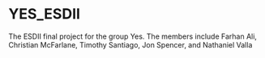 # YES_ESDII
The ESDII final project for the group Yes. The members include Farhan Ali, Christian McFarlane, Timothy Santiago, Jon Spencer, and Nathaniel Valla
